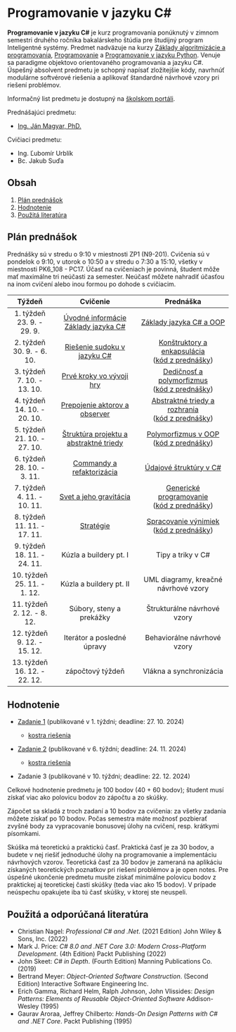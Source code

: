 # Programovanie v jazyku C\#

**Programovanie v jazyku C#** je kurz programovania ponúknutý v zimnom semestri druhého ročníka bakalárskeho štúdia pre študijný program Inteligentné systémy. Predmet nadväzuje na kurzy [Základy algoritmizácie a programovania](https://kurzy.kpi.fei.tuke.sk/zap/), [Programovanie](https://kurzy.kpi.fei.tuke.sk/pvjc/2021/) a [Programovanie v jazyku Python](https://github.com/ianmagyar/introduction-to-python). Venuje sa paradigme objektovo orientovaného programovania a jazyku C#. Úspešný absolvent predmetu je schopný napísať zložitejšie kódy, navrhnúť modulárne softvérové riešenia a aplikovať štandardné návrhové vzory pri riešení problémov.

Informačný list predmetu je dostupný na [školskom portáli](https://maisportal.tuke.sk/portal/studijneProgramy.mais).

Prednášajúci predmetu:

* [Ing. Ján Magyar, PhD.](https://cit.fei.tuke.sk/people-janmagyar/)

Cvičiaci predmetu:

* Ing. Ľubomír Urblík
* Bc. Jakub Suďa

## Obsah
1. [Plán prednášok](#plan)
2. [Hodnotenie](#grading)
3. [Použitá literatúra](#literature)

## Plán prednášok <a name="plan"></a>
Prednášky sú v stredu o 9:10 v miestnosti ZP1 (N9-201). Cvičenia sú v pondelok o 9:10, v utorok o 10:50 a v stredu o 7:30 a 15:10, všetky v miestnosti PK6_108 - PC17. Účasť na cvičeniach je povinná, študent môže mať maximálne tri neúčasti za semester. Neúčasť môžete nahradiť účasťou na inom cvičení alebo inou formou po dohode s cvičiacim.

|              Týždeň             |                         Cvičenie                        |                         Prednáška                       |
|:-------------------------------:|:-------------------------------------------------------:|:-------------------------------------------------------:|
| 1. týždeň<br>23. 9. - 29. 9.    | [Úvodné informácie](lectures/Lecture-00.pdf) <br> [Základy jazyka C#](labs/lab01.md)                | [Základy jazyka C# a OOP](lectures/Lecture-01.pdf)                                 |
| 2. týždeň<br>30. 9. - 6. 10.    | [Riešenie sudoku v jazyku C#](labs/lab02.md)            | [Konštruktory a enkapsulácia](lectures/Lecture-02.pdf)<br>([kód z prednášky](lectures/codes/Lecture02.zip))                             |
| 3. týždeň<br>7. 10. - 13. 10.   | [Prvé kroky vo vývoji hry](labs/lab03.md)               | [Dedičnosť a polymorfizmus](lectures/Lecture-03.pdf)<br>([kód z prednášky](lectures/codes/Lecture03.zip))                               |
| 4. týždeň<br>14. 10. - 20. 10.  | [Prepojenie aktorov a observer](labs/lab04.md)          | [Abstraktné triedy a rozhrania](lectures/Lecture-04.pdf)<br>([kód z prednášky](lectures/codes/Lecture04.zip))                           |
| 5. týždeň<br>21. 10. - 27. 10.  | [Štruktúra projektu a abstraktné triedy](labs/lab05.md) | [Polymorfizmus v OOP](lectures/Lecture-05.pdf)<br>([kód z prednášky](lectures/codes/Lecture05.zip))                                     |
| 6. týždeň<br>28. 10. - 3. 11.   | [Commandy a refaktorizácia](labs/lab06.md)              | [Údajové štruktúry v C#](lectures/Lecture-06.pdf)                                  |
| 7. týždeň<br>4. 11. - 10. 11.   | [Svet a jeho gravitácia](labs/lab07.md)                 | [Generické programovanie](lectures/Lecture-07.pdf)<br>([kód z prednášky](lectures/codes/Lecture07.zip))                                 |
| 8. týždeň<br>11. 11. - 17. 11.  | [Stratégie](labs/lab08.md)                              | [Spracovanie výnimiek](lectures/Lecture-08.pdf)<br>([kód z prednášky](lectures/codes/Lecture08.zip))                                    |
| 9. týždeň<br>18. 11. - 24. 11.  | Kúzla a buildery pt. I                                  | Tipy a triky v C#                                       |
| 10. týždeň<br>25. 11. - 1. 12.  | Kúzla a buildery pt. II                                 | UML diagramy, kreačné návrhové vzory                    |
| 11. týždeň<br>2. 12. - 8. 12.   | Súbory, steny a prekážky                                | Štrukturálne návrhové vzory                             |
| 12. týždeň<br>9. 12. - 15. 12.  | Iterátor a posledné úpravy                              | Behaviorálne návrhové vzory                             |
| 13. týždeň<br>16. 12. - 22. 12. | zápočtový týždeň                                        | Vlákna a synchronizácia                                 |

## Hodnotenie <a name="grading"></a>

* [Zadanie 1](assignments/Zadanie1.pdf) (publikované v 1. týždni; deadline: 27. 10. 2024)
    * [kostra riešenia](assignments/Assignment1.zip)

* [Zadanie 2](assignments/Zadanie2.pdf) (publikované v 6. týždni; deadline: 24. 11. 2024)
    * [kostra riešenia](assignments/Assignment2.zip)

* Zadanie 3 (publikované v 10. týždni; deadline: 22. 12. 2024)

Celkové hodnotenie predmetu je 100 bodov (40 + 60 bodov); študent musí získať viac ako polovicu bodov zo zápočtu a zo skúšky.

Zápočet sa skladá z troch zadaní a 10 bodov za cvičenia: za všetky zadania môžete získať po 10 bodov. Počas semestra máte možnosť pozbierať zvyšné body za vypracovanie bonusovej úlohy na cvičení, resp. krátkymi písomkami.

Skúška má teoretickú a praktickú časť. Praktická časť je za 30 bodov, a budete v nej riešiť jednoduché úlohy na programovanie a implementáciu návrhových vzorov. Teoretická časť za 30 bodov je zameraná na aplikáciu získaných teoretických poznatkov pri riešení problémov a je open notes. Pre úspešné ukončenie predmetu musíte získať minimálne polovicu bodov z praktickej aj teoretickej časti skúšky (teda viac ako 15 bodov). V prípade neúspechu opakujete iba tú časť skúšky, v ktorej ste neuspeli.

## Použitá a odporúčaná literatúra <a name="literature"></a>
* Christian Nagel: *Professional C# and .Net*. (2021 Edition) John Wiley & Sons, Inc. (2022)
* Mark J. Price: *C# 8.0 and .NET Core 3.0: Modern Cross-Platform Development*. (4th Edition) Packt Publishing (2022)
* John Skeet: *C# in Depth*. (Fourth Edition) Manning Publications Co. (2019)
* Bertrand Meyer: *Object-Oriented Software Construction*. (Second Edition) Interactive Software Engineering Inc.
* Erich Gamma, Richard Helm, Ralph Johnson, John Vlissides: *Design Patterns: Elements of Reusable Object-Oriented Software* Addison-Wesley (1995)
* Gaurav Aroraa, Jeffrey Chilberto: *Hands-On Design Patterns with C# and .NET Core*. Packt Publishing (1995)
